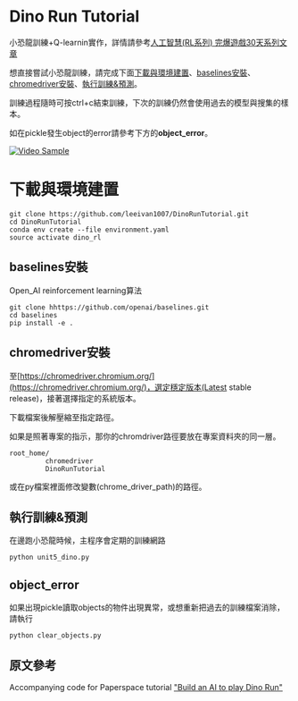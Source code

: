 # Dino Run Tutorial

小恐龍訓練+Q-learnin實作，詳情請參考[人工智慧(RL系列) 完爆遊戲30天系列文章](https://ithelp.ithome.com.tw/users/20121110/ironman/2855)

想直接嘗試小恐龍訓練，請完成下面[下載與環境建置](https://github.com/leeivan1007/DinoRunTutorial#%E4%B8%8B%E8%BC%89%E8%88%87%E7%92%B0%E5%A2%83%E5%BB%BA%E7%BD%AE)、[baselines安裝](https://github.com/leeivan1007/DinoRunTutorial#baselines%E5%AE%89%E8%A3%9D)、[chromedriver安裝](https://github.com/leeivan1007/DinoRunTutorial#chromedriver%E5%AE%89%E8%A3%9D)、[執行訓練&預測](https://github.com/leeivan1007/DinoRunTutorial#%E5%9F%B7%E8%A1%8C%E8%A8%93%E7%B7%B4%E9%A0%90%E6%B8%AC)。

訓練過程隨時可按ctrl+c結束訓練，下次的訓練仍然會使用過去的模型與搜集的樣本。

如在pickle發生object的error請參考下方的**object_error**。

[![Video Sample](https://media.giphy.com/media/Ahh7X6z7jZSSl4veLf/giphy.gif)](http://www.youtube.com/watch?v=w1Rqf2oxcPU)

# 下載與環境建置
```
git clone https://github.com/leeivan1007/DinoRunTutorial.git
cd DinoRunTutorial
conda env create --file environment.yaml
source activate dino_rl
```
## baselines安裝
Open_AI reinforcement learning算法
```
git clone hhttps://github.com/openai/baselines.git
cd baselines
pip install -e .
```
## chromedriver安裝

至[https://chromedriver.chromium.org/](https://chromedriver.chromium.org/)，選定穩定版本(Latest stable release)，接著選擇指定的系統版本。

下載檔案後解壓縮至指定路徑。

如果是照著專案的指示，那你的chromdriver路徑要放在專案資料夾的同一層。
```
root_home/
         chromedriver
         DinoRunTutorial
```
或在py檔案裡面修改變數(chrome_driver_path)的路徑。

## 執行訓練&預測
在邊跑小恐龍時候，主程序會定期的訓練網路
```
python unit5_dino.py
```

## object_error

如果出現pickle讀取objects的物件出現異常，或想重新把過去的訓練檔案消除，請執行
```
python clear_objects.py 
```

## 原文參考

Accompanying code for Paperspace tutorial ["Build an AI to play Dino Run"](https://blog.paperspace.com/dino-run/)